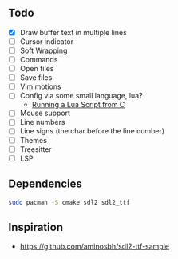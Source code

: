 ## Todo

- [x] Draw buffer text in multiple lines
- [ ] Cursor indicator
- [ ] Soft Wrapping
- [ ] Commands
- [ ] Open files
- [ ] Save files
- [ ] Vim motions
- [ ] Config via some small language, lua?
  - [Running a Lua Script from C](https://www.oreilly.com/library/view/creating-solid-apis/9781491986301/ch01.html)
- [ ] Mouse support
- [ ] Line numbers
- [ ] Line signs (the char before the line number)
- [ ] Themes
- [ ] Treesitter
- [ ] LSP

## Dependencies

```bash
sudo pacman -S cmake sdl2 sdl2_ttf
```

## Inspiration

- https://github.com/aminosbh/sdl2-ttf-sample
